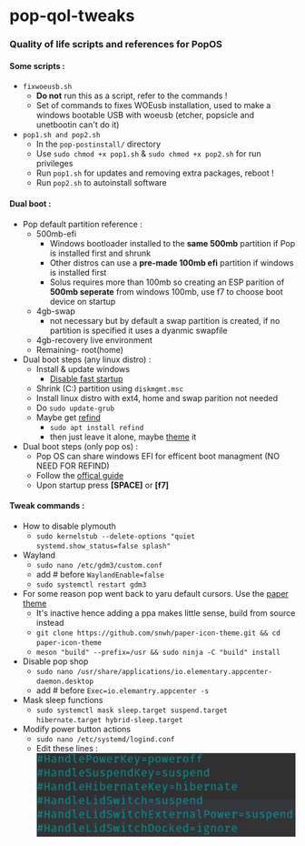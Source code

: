 # pop-qol-tweaks
### Quality of life scripts and references for PopOS

#### Some scripts :
- `fixwoeusb.sh`
  - **Do not** run this as a script, refer to the commands !
  - Set of commands to fixes WOEusb installation, used to make a windows bootable USB with woeusb (etcher, popsicle and unetbootin can't do it)
- `pop1.sh and pop2.sh`
  - In the `pop-postinstall/` directory
  - Use `sudo chmod +x pop1.sh` & `sudo chmod +x pop2.sh` for run privileges
  - Run `pop1.sh` for updates and removing extra packages, reboot !
  - Run `pop2.sh` to autoinstall software

#### Dual boot :
- Pop default partition reference :
  - 500mb-efi
    - Windows bootloader installed to the **same 500mb** partition if Pop is installed first and shrunk
    - Other distros can use a **pre-made 100mb efi** partition if windows is installed first
    - Solus requires more than 100mb so creating an ESP parition of **500mb seperate** from windows 100mb, use f7 to choose boot device on startup
  - 4gb-swap
    - not necessary but by default a swap partition is created, if no partition is specified it uses a dyanmic swapfile
  - 4gb-recovery live environment
  - Remaining- root(home)
- Dual boot steps (any linux distro) :
  - Install & update windows
    - [Disable fast startup](https://www.asus.com/support/FAQ/1045548/)
  - Shrink (C:) partition using `diskmgmt.msc`
  - Install linux distro with ext4, home and swap parition not needed
  - Do `sudo update-grub`
  - Maybe get [refind](https://en.wikipedia.org/wiki/REFInd)
    - `sudo apt install refind`
    - then just leave it alone, maybe [theme](https://github.com/bobafetthotmail/refind-theme-regular) it
- Dual boot steps (only pop os) : 
  - Pop OS can share windows EFI for efficent boot managment (NO NEED FOR REFIND)
  - Follow the [offical guide](https://support.system76.com/articles/dual-booting/)
  - Upon startup press **[SPACE]** or **[f7]**

#### Tweak commands :
- How to disable plymouth
  - `sudo kernelstub --delete-options "quiet systemd.show_status=false splash"`
- Wayland
  - `sudo nano /etc/gdm3/custom.conf`
  - add # before `WaylandEnable=false`
  - `sudo systemctl restart gdm3`
- For some reason pop went back to yaru default cursors. Use the [paper theme](https://github.com/snwh/paper-icon-theme)
  - It's inactive hence adding a ppa makes little sense, build from source instead
  - `git clone https://github.com/snwh/paper-icon-theme.git && cd paper-icon-theme`
  - `meson "build" --prefix=/usr && sudo ninja -C "build" install`
- Disable pop shop
  - `sudo nano /usr/share/applications/io.elementary.appcenter-daemon.desktop`
  - add # before `Exec=io.elemantry.appcenter -s`
- Mask sleep functions
  - `sudo systemctl mask sleep.target suspend.target hibernate.target hybrid-sleep.target`
- Modify power button actions
  - `sudo nano /etc/systemd/logind.conf`
  -  Edit these lines :
<br> <img src=edit-lines.png>
